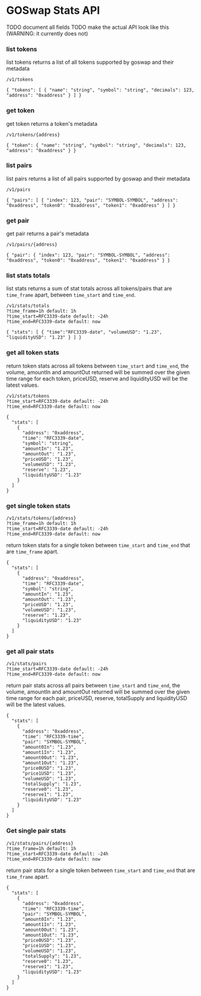 # GOSwap Stats API

TODO document all fields
TODO make the actual API look like this (WARNING: it currently does not)

### list tokens

list tokens returns a list of all tokens supported by goswap and their
metadata

`/v1/tokens`

`
{
  "tokens": [
    {
      "name": "string",
      "symbol": "string",
      "decimals": 123,
      "address": "0xaddress"
    }
  ]
}
`

### get token

get token returns a token's metadata

`/v1/tokens/{address}`

`
{
  "token": {
    "name": "string",
    "symbol": "string",
    "decimals": 123,
    "address": "0xaddress"
  }
}
`

### list pairs

list pairs returns a list of all pairs supported by goswap and their
metadata

`/v1/pairs`

`
{
  "pairs": [
    {
      "index": 123,
      "pair": "SYMBOL-SYMBOL",
      "address": "0xaddress",
      "token0": "0xaddress",
      "token1": "0xaddress"
    }
  ]
}
`

### get pair

get pair returns a pair's metadata

`/v1/pairs/{address}`

`
{
  "pair": {
    "index": 123,
    "pair": "SYMBOL-SYMBOL",
    "address": "0xaddress",
    "token0": "0xaddress",
    "token1": "0xaddress"
  }
}
`

### list stats totals

list stats returns a sum of stat totals across all tokens/pairs that are `time_frame`
apart, between `time_start` and `time_end`.

```
/v1/stats/totals
?time_frame=1h default: 1h
?time_start=RFC3339-date default: -24h
?time_end=RFC3339-date default: now
```

`
{
  "stats": [
    {
      "time":"RFC3339-date",
      "volumeUSD": "1.23",
      "liquidityUSD": "1.23"
    }
  ]
}
`

### get all token stats

return token stats across all tokens between `time_start` and `time_end`, the
volume, amountIn and amountOut returned will be summed over the given time
range for each token, priceUSD, reserve and liquidityUSD will be the latest
values.

```
/v1/stats/tokens
?time_start=RFC3339-date default: -24h
?time_end=RFC3339-date default: now
```

```
{
  "stats": [
    {
      "address": "0xaddress",
      "time": "RFC3339-date",
      "symbol": "string",
      "amountIn": "1.23",
      "amountOut": "1.23",
      "priceUSD": "1.23",
      "volumeUSD": "1.23",
      "reserve": "1.23",
      "liquidityUSD": "1.23"
    }
  ]
}
```

### get single token stats

```
/v1/stats/tokens/{address}
?time_frame=1h default: 1h
?time_start=RFC3339-date default: -24h
?time_end=RFC3339-date default: now
```

return token stats for a single token between `time_start` and `time_end` that
are `time_frame` apart.

```
{
  "stats": [
    {
      "address": "0xaddress",
      "time": "RFC3339-date",
      "symbol": "string",
      "amountIn": "1.23",
      "amountOut": "1.23",
      "priceUSD": "1.23",
      "volumeUSD": "1.23",
      "reserve": "1.23",
      "liquidityUSD": "1.23"
    }
  ]
}
```

### get all pair stats

```
/v1/stats/pairs
?time_start=RFC3339-date default: -24h
?time_end=RFC3339-date default: now
```

return pair stats across all pairs between `time_start` and `time_end`, the
volume, amountIn and amountOut returned will be summed over the given time
range for each pair, priceUSD, reserve, totalSupply and liquidityUSD will be
the latest values.

```
{
  "stats": [
    {
      "address": "0xaddress",
      "time": "RFC3339-time",
      "pair": "SYMBOL-SYMBOL",
      "amount0In": "1.23",
      "amount1In": "1.23",
      "amount0Out": "1.23",
      "amount1Out": "1.23",
      "price0USD": "1.23",
      "price1USD": "1.23",
      "volumeUSD": "1.23",
      "totalSupply": "1.23",
      "reserve0": "1.23",
      "reserve1": "1.23",
      "liquidityUSD": "1.23"
    }
  ]
}
```

### Get single pair stats

```
/v1/stats/pairs/{address}
?time_frame=1h default: 1h
?time_start=RFC3339-date default: -24h
?time_end=RFC3339-date default: now
```

return pair stats for a single token between `time_start` and `time_end` that
are `time_frame` apart.

```
{
  "stats": [
    {
      "address": "0xaddress",
      "time": "RFC3339-time",
      "pair": "SYMBOL-SYMBOL",
      "amount0In": "1.23",
      "amount1In": "1.23",
      "amount0Out": "1.23",
      "amount1Out": "1.23",
      "price0USD": "1.23",
      "price1USD": "1.23",
      "volumeUSD": "1.23",
      "totalSupply": "1.23",
      "reserve0": "1.23",
      "reserve1": "1.23",
      "liquidityUSD": "1.23"
    }
  ]
}
```
